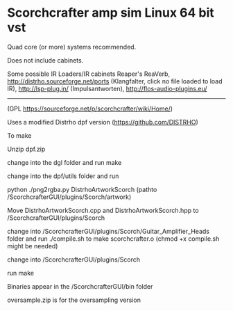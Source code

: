 # Scorchcrafter amp sim Linux 64 bit vst

Quad core (or more) systems recommended.

Does not include cabinets.

Some possible IR Loaders/IR cabinets  Reaper's ReaVerb, http://distrho.sourceforge.net/ports (Klangfalter, click no file loaded to load IR), http://lsp-plug.in/ (Impulsantworten), http://flos-audio-plugins.eu/

-----

(GPL https://sourceforge.net/p/scorchcrafter/wiki/Home/) 

Uses a modified Distrho dpf version (https://github.com/DISTRHO)

To make

Unzip dpf.zip

change into the dgl folder and run make

change into the dpf/utils folder and run

python ./png2rgba.py DistrhoArtworkScorch (pathto /ScorchcrafterGUI/plugins/Scorch/artwork)

Move DistrhoArtworkScorch.cpp and DistrhoArtworkScorch.hpp to /ScorchcrafterGUI/plugins/Scorch

change into /ScorchcrafterGUI/plugins/Scorch/Guitar_Amplifier_Heads folder and run ./compile.sh to make scorchcrafter.o (chmod +x compile.sh might be needed)

change into /ScorchcrafterGUI/plugins/Scorch 

run make

Binaries appear in the /ScorchcrafterGUI/bin folder

oversample.zip is for the oversampling version


